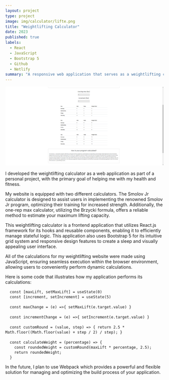 ```yaml
---
layout: project
type: project
image: img/calculator/lifte.png
title: "Weightlifting Calculator"
date: 2023
published: true
labels:
  - React
  - JavaScript
  - Bootstrap 5
  - Github
  - Netlify
summary: "A responsive web application that serves as a weightlifting calculator to help me with my health goals."
---
```


<div class="text-center p-4">
  <img src="../img/calculator/smolovjr.png" class="img-thumbnail" >
</div>

I developed the weightlifting calculator as a web application as part of a personal project, with the primary goal of helping me with my health and fitness.

My website is equipped with two different calculators. The Smolov Jr calculator is designed to assist users in implementing the renowned Smolov Jr program, optimizing their training for increased strength. Additionally, the one-rep max calculator, utilizing the Brzycki formula, offers a reliable method to estimate your maximum lifting capacity.

This weightlifting calculator is a frontend application that utilizes React.js framework for its hooks and reusable components, enabling it to efficiently manage stateful logic. This application also uses Bootstrap 5 for its intuitive grid system and responsive design features to create a sleep and visually appealing user interface.

All of the calculations for my weightlifting website were made using JavaScript, ensuring seamless execution within the browser environment, allowing users to conveniently perform dynamic calculations.

Here is some code that illustrates how my application performs its calculations:

```
  const [maxLift, setMaxLift] = useState(0)
  const [increment, setIncrement] = useState(5)

  const maxChange = (e) =>{ setMaxLift(e.target.value) }

  const incrementChange = (e) =>{ setIncrement(e.target.value) }

  const customRound = (value, step) => { return 2.5 * Math.floor((Math.floor(value) + step / 2) / step); }

  const calculateWeight = (percentage) => {
    const roundedWeight = customRound(maxLift * percentage, 2.5);
    return roundedWeight;
  }
```
In the future, I plan to use Webpack which provides a powerful and flexible solution for managing and optimizing the build process of your application.